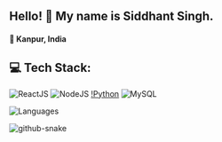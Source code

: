 ## Hello! 👋 My name is Siddhant Singh.

#### 📍 Kanpur, India

## 💻 Tech Stack:

![ReactJS](https://img.shields.io/badge/React-61DAFB?logo=react&logoColor=black&style=for-the-badge)
![NodeJS](https://img.shields.io/badge/Node.js-339933?logo=Node.js&logoColor=white)
[!Python](https://img.shields.io/badge/python-3670A0?style=for-the-badge&logo=python&logoColor=ffdd54)
![MySQL](https://img.shields.io/badge/MySQL-4479A1?logo=mysql&logoColor=white&style=for-the-badge)

![Languages](https://github-readme-stats.vercel.app/api/top-langs?username=beepsid&locale=en&hide_title=true&layout=compact&card_width=320&langs_count=6&theme=react&hide_border=true)

<picture>
  <source media="(prefers-color-scheme: dark)" srcset="https://raw.githubusercontent.com/beepsid/beepsid/output/github-snake-dark.svg" />
  <source media="(prefers-color-scheme: light)" srcset="https://raw.githubusercontent.com/beepsid/beepsid/output/github-snake.svg" />
  <img alt="github-snake" src="https://raw.githubusercontent.com/beepsid/beepsid/beepsid/github-snake.svg" />
</picture>
